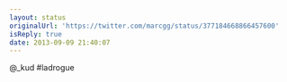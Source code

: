 ```yaml
---
layout: status
originalUrl: 'https://twitter.com/marcgg/status/377184668866457600'
isReply: true
date: 2013-09-09 21:40:07
---
```


@_kud #ladrogue
